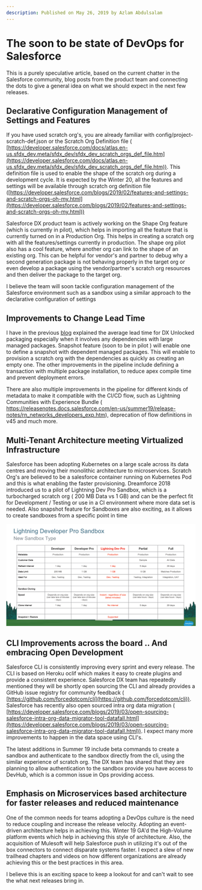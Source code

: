 ```yaml
---
description: Published on May 26, 2019 by Azlam Abdulsalam
---
```


# The soon to be state of DevOps for Salesforce

This is a purely speculative article, based on the current chatter in the Salesforce community, blog posts from the product team and connecting the dots to give a general idea on what we should expect in the next few releases.

## Declarative Configuration Management of Settings and Features

If you have used scratch org's, you are already familiar with config/project-scratch-def.json or the Scratch Org Definition file ( [https://developer.salesforce.com/docs/atlas.en-us.sfdx_dev.meta/sfdx_dev/sfdx_dev_scratch_orgs_def_file.htm](https://developer.salesforce.com/docs/atlas.en-us.sfdx_dev.meta/sfdx_dev/sfdx_dev_scratch_orgs_def_file.htm)). This definition file is used to enable the shape of the scratch org during a development cycle. It is expected by the Winter 20, all the features and settings will be available through scratch org definition file ([https://developer.salesforce.com/blogs/2019/02/features-and-settings-and-scratch-orgs-oh-my.html](https://developer.salesforce.com/blogs/2019/02/features-and-settings-and-scratch-orgs-oh-my.html))

Salesforce DX product team is actively working on the Shape Org feature (which is currently in pilot), which helps in importing all the feature that is currently turned on in a Production Org. This helps in creating a scratch org with all the features/settings currently in production. The shape org pilot also has a cool feature, where another org can link to the shape of an existing org. This can be helpful for vendor's and partner to debug why a second generation package is not behaving properly in the target org or even develop a package using the vendor/partner's scratch org resources and then deliver the package to the target org.

I believe the team will soon tackle configuration management of the Salesforce environment such as a sandbox using a similar approach to the declarative configuration of settings

## Improvements to Change Lead Time

I have in the previous [blog](https://www.linkedin.com/pulse/change-lead-time-dx-unlocked-packaging-azlam-abdulsalam/) explained the average lead time for DX Unlocked packaging especially when it involves any dependencies with large managed packages. Snapshot feature (soon to be in pilot ) will enable one to define a snapshot with dependent managed packages. This will enable to provision a scratch org with the dependencies as quickly as creating an empty one. The other improvements in the pipeline include defining a transaction with multiple package installation, to reduce apex compile time and prevent deployment errors.

There are also multiple improvements in the pipeline for different kinds of metadata to make it compatible with the CI/CD flow, such as Lightning Communities with Experience Bundle ( https://releasenotes.docs.salesforce.com/en-us/summer19/release-notes/rn_networks_developers_exp.htm), deprecation of flow definitions in v45 and much more.

## Multi-Tenant Architecture meeting Virtualized Infrastructure

Salesforce has been adopting Kubernetes on a large scale across its data centres and moving their monolithic architecture to microservices. Scratch Org's are believed to be a salesforce container running on Kubernetes Pod and this is what enabling the faster provisioning. Dreamforce 2018 introduced us to a pilot of Lightning Dev Pro Sandbox, which is a turbocharged scratch org ( 200 MB Data vs 1 GB) and can be the perfect fit for Development / Testing or use in a CI environment where more data set is needed. Also snapshot feature for Sandboxes are also exciting, as it allows to create sandboxes from a specific point in time

![](../../.gitbook/assets/1558873745059.png)

## CLI Improvements across the board .. And embracing Open Development

Salesforce CLI is consistently improving every sprint and every release. The CLI is based on Heroku oclif which makes it easy to create plugins and provide a consistent experience. Salesforce DX team has repeatedly mentioned they will be shortly open sourcing the CLI and already provides a GitHub issue registry for community feedback ( [https://github.com/forcedotcom/cli](https://github.com/forcedotcom/cli)). Salesforce has recently also open sourced intra org data migration ( [https://developer.salesforce.com/blogs/2019/03/open-sourcing-salesforce-intra-org-data-migrator-tool-datafall.html](https://developer.salesforce.com/blogs/2019/03/open-sourcing-salesforce-intra-org-data-migrator-tool-datafall.html)). I expect many more improvements to happen in the data space using CLI's.

The latest additions in Summer 19 include beta commands to create a sandbox and authenticate to the sandbox directly from the cli, using the similar experience of scratch org. The DX team has shared that they are planning to allow authentication to the sandbox provide you have access to DevHub, which is a common issue in Ops providing access.

## Emphasis on Microservices based architecture for faster releases and reduced maintenance

One of the common needs for teams adopting a DevOps culture is the need to reduce coupling and increase the release velocity. Adopting an event-driven architecture helps in achieving this. Winter 19 GA'd the High-Volume platform events which help in achieving this style of architecture. Also, the acquisition of Mulesoft will help Salesforce push in utilizing it's out of the box connectors to connect disparate systems faster. I expect a slew of new trailhead chapters and videos on how different organizations are already achieving this or the best practices in this area.

I believe this is an exciting space to keep a lookout for and can't wait to see the what next releases bring in.
